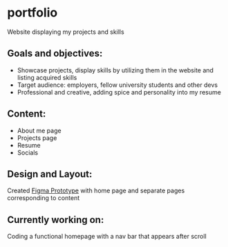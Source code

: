 # portfolio
 Website displaying my projects and skills

## Goals and objectives:

- Showcase projects, display skills by utilizing them in the website and listing acquired skills
- Target audience: employers, fellow university students and other devs
- Professional and creative, adding spice and personality into my resume

## Content:

- About me page
- Projects page
- Resume
- Socials

## Design and Layout:

Created [Figma Prototype](https://www.figma.com/file/dXbiiQHbz4sv09GfnHPahF/Untitled?type=design&node-id=0%3A1&mode=design&t=xsJqIDk8pXS7gvz7-1) with home page and separate pages corresponding to content

## Currently working on:

 Coding a functional homepage with a nav bar that appears after scroll